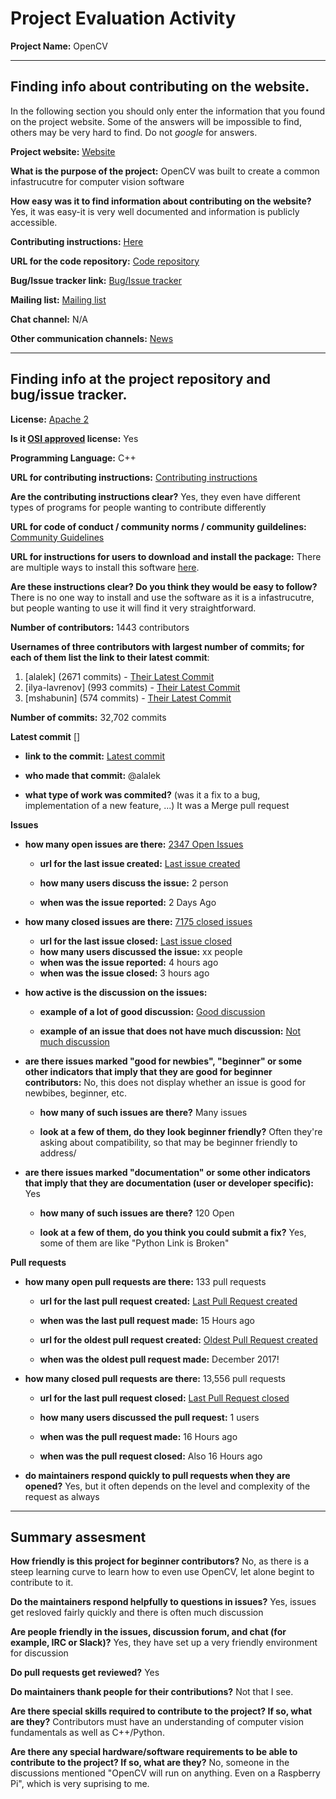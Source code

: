 # Project Evaluation Activity



__Project Name:__ OpenCV


---

## Finding info about contributing on the website.

In the following section you should only enter the information that you
found on the project website. Some of the answers will be impossible to find, others
may be very hard to find. Do not _google_ for answers.

__Project website:__ [Website](https://opencv.org/)


__What is the purpose of the project:__ OpenCV was built to create a common infastrucutre for computer vision software


__How easy was it to find information about contributing on the website?__ Yes, it was easy-it is very well documented and information is publicly accessible. 


__Contributing instructions:__ [Here](https://opencv.org/opencv-development-partnership/) 

__URL for the code repository:__ [Code repository](https://github.com/opencv/opencv)

__Bug/Issue tracker link:__ [Bug/Issue tracker](https://github.com/opencv/opencv/issues/)

__Mailing list:__ [Mailing list](https://opencv.org/subscribe/)

__Chat channel:__ N/A

__Other communication channels:__ [News](https://opencv.org/news/)


---

## Finding info at the project repository and bug/issue tracker.

__License:__ [Apache 2 ](https://opencv.org/license/)

__Is it [OSI approved](https://opensource.org/licenses/alphabetical) license:__ Yes

__Programming Language:__ C++

__URL for contributing instructions:__ [Contributing instructions](https://opencv.org/opencv-development-partnership/)

__Are the contributing instructions clear?__ Yes, they even have different types of programs for people wanting to contribute differently


__URL for code of conduct / community norms / community guildelines:__ [Community Guidelines](https://forum.opencv.org/faq)

__URL for instructions for users to download and install the package:__ There are multiple ways to install this software [here](https://opencv.org/releases/). 


__Are these instructions clear? Do you think they would be easy to follow?__ There is no one way to install and use the software as it is a infastrucutre, but people wanting to use it will find it very straightforward.


__Number of contributors:__ 1443 contributors


__Usernames of three contributors with largest number of commits; for
each of them list the link to their latest commit__:

1. [alalek] (2671 commits) - [Their Latest Commit](https://github.com/opencv/opencv/commit/0052d46b8e33c7bfe0e1450e4bff28b88f455570)
2. [ilya-lavrenov] (993 commits) - [Their Latest Commit](https://github.com/opencv/opencv/commit/5b3d5f9f3c3c96f0f0f602983661d012a4a447c1)
3. [mshabunin] (574 commits) - [Their Latest Commit](https://github.com/opencv/opencv/commit/903ec0ec60b5785a01fb90563199249e9a89db20)


__Number of commits:__ 32,702 commits

__Latest commit__ [] 

- __link to the commit:__ [Latest commit](https://github.com/opencv/opencv/commit/0052d46b8e33c7bfe0e1450e4bff28b88f455570)

- __who made that commit:__ @alalek

- __what type of work was commited?__ (was it a fix to a bug, implementation of a new feature, ...) It was a Merge pull request


__Issues__

- __how many open issues are there:__ [2347 Open Issues](https://github.com/opencv/opencv/issues)

    - __url for the last issue created:__ [Last issue created](https://github.com/opencv/opencv/issues/23318)

    - __how many users discuss the issue:__ 2 person
    
    - __when was the issue reported:__ 2 Days Ago
    

- __how many closed issues are there:__ [7175 closed issues](https://github.com/opencv/opencv/issues?q=is%3Aissue+is%3Aclosed)
    - __url for the last issue closed:__ [Last issue closed](https://github.com/opencv/opencv/issues/23322)
    - __how many users discussed the issue:__ xx people
    - __when was the issue reported:__ 4 hours ago
    - __when was the issue closed:__ 3 hours ago

- __how active is the discussion on the issues:__ 

    - __example of a lot of good discussion:__ [Good discussion](https://forum.opencv.org/t/welcome-to-opencv-forum/7)
    
    - __example of an issue that does not have much discussion:__ [Not much discussion](https://forum.opencv.org/t/opencv-dll-redistribution/12208)



- __are there issues marked "good for newbies", "beginner" or some other indicators that imply that they are good for beginner contributors:__ No, this does not display whether an issue is good for newbibes, beginner, etc.

    - __how many of such issues are there?__ Many issues
    
    - __look at a few of them, do they look beginner friendly?__ Often they're asking about compatibility, so that may be beginner friendly to address/



- __are there issues marked "documentation" or some other indicators that imply that they are documentation (user or developer specific):__ Yes

    - __how many of such issues are there?__ 120 Open
    
    - __look at a few of them, do you think you could submit a fix?__ Yes, some of them are like "Python Link is Broken"



__Pull requests__

- __how many open pull requests are there:__ 133 pull requests

    - __url for the last pull request created:__ [Last Pull Request created](https://github.com/opencv/opencv/pull/23321)
    
    - __when was the last pull request made:__ 15 Hours ago

    - __url for the oldest pull request created:__ [Oldest Pull Request created](https://github.com/opencv/opencv/pull/10318)
    
    - __when was the oldest pull request made:__ December 2017!

- __how many closed pull requests are there:__ 13,556 pull requests

    - __url for the last pull request closed:__ [Last Pull Request closed](https://github.com/opencv/opencv/pull/23320)
    
    - __how many users discussed the pull request:__ 1 users
    
    - __when was the pull request made:__  16 Hours ago
    
    - __when was the pull request closed:__ Also 16 Hours ago
    

- __do maintainers respond quickly to pull requests when they are opened?__ 
Yes, but it often depends on the level and complexity of the request as always




---


## Summary assesment
__How friendly is this project for beginner contributors?__
No, as there is a steep learning curve to learn how to even use OpenCV, let alone begint to contribute to it. 



__Do the maintainers respond helpfully to questions in issues?__
Yes, issues get resloved fairly quickly and there is often much discussion


__Are people friendly in the issues, discussion forum, and chat (for example, IRC or Slack)?__
Yes, they have set up a very friendly environment for discussion 



__Do pull requests get reviewed?__
Yes


__Do maintainers thank people for their contributions?__
Not that I see.


__Are there special skills required to contribute to the project? If so, what are they?__
Contributors must have an understanding of computer vision fundamentals as well as C++/Python.


__Are there any special hardware/software requirements to be able to contribute to the project? If so, what are they?__
No, someone in the discussions mentioned "OpenCV will run on anything. Even on a Raspberry Pi", which is very suprising to me. 
